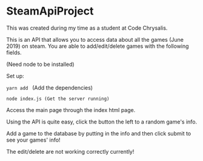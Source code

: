 # SteamApiProject

This was created during my time as a student at Code Chrysalis.

This is an API that allows you to access data about all the games (June 2019) on steam. You are able to add/edit/delete games with the following fields.

(Need node to be installed)

Set up:

```yarn add ```
(Add the dependencies)

```node index.js (Get the server running)```


Access the main page through the index html page. 

Using the API is quite easy, click the button the left to a random game's info.

Add a game to the database by putting in the info and then click submit to see your games' info!

The edit/delete are not working correctly currently!
